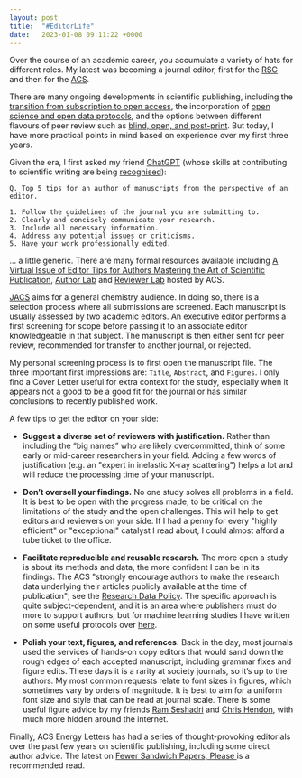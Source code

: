 ```yaml
---
layout: post
title:  "#EditorLife"
date:   2023-01-08 09:11:22 +0000
---
```


Over the course of an academic career, you accumulate a variety of hats for different roles. My latest was becoming a journal editor, first for the [RSC](https://pubs.rsc.org/en/journals) and then for the [ACS](http://pubstore.acs.org/journals.html).

There are many ongoing developments in scientific publishing, including the [transition from subscription to open access](https://www.coalition-s.org), the incorporation of [open science and open data protocols](https://www.go-fair.org/fair-principles/), and the options between different flavours of peer review such as [blind, open, and post-print](https://publishingsupport.iopscience.iop.org/questions/checklist-for-anonymising-your-manuscript).  But today, I have more practical points in mind based on experience over my first three years.

Given the era, I first asked my friend [ChatGPT](https://chat.openai.com/chat) (whose skills at contributing to scientific writing are being [recognised](https://pubs.acs.org/doi/10.1021/acsenergylett.2c02828)):

```
Q. Top 5 tips for an author of manuscripts from the perspective of an editor.

1. Follow the guidelines of the journal you are submitting to. 
2. Clearly and concisely communicate your research.
3. Include all necessary information. 
4. Address any potential issues or criticisms. 
5. Have your work professionally edited. 
```

... a little generic. There are many formal resources available including [A Virtual Issue of Editor Tips for Authors Mastering the Art of Scientific Publication](https://pubs.acs.org/page/vi/art_of_scientific_publication.html), [Author Lab](https://institute.acs.org/courses/acs-author-lab.html) and [Reviewer Lab](https://institute.acs.org/courses/acs-reviewer-lab.html) hosted by ACS.

[JACS](https://pubs.acs.org/journal/jacsat) aims for a general chemistry audience. In doing so, there is a selection process where all submissions are screened. Each manuscript is usually assessed by two academic editors. An executive editor performs a first screening for scope before passing it to an associate editor knowledgeable in that subject. The manuscript is then either sent for peer review, recommended for transfer to another journal, or rejected. 

My personal screening process is to first open the manuscript file. The three important first impressions are: `Title`, `Abstract`, and `Figures`. I only find a Cover Letter useful for extra context for the study, especially when it appears not a good to be a good fit for the journal or has similar conclusions to recently published work. 

A few tips to get the editor on your side:

- **Suggest a diverse set of reviewers with justification.** Rather than including the “big names” who are likely overcommitted, think of some early or mid-career researchers in your field. Adding a few words of justification (e.g. an "expert in inelastic X-ray scattering") helps a lot and will reduce the processing time of your manuscript. 

- **Don’t oversell your findings.** No one study solves all problems in a field. It is best to be open with the progress made, to be critical on the limitations of the study and the open challenges. This will help to get editors and reviewers on your side. If I had a penny for every "highly efficient" or "exceptional" catalyst I read about, I could almost afford a tube ticket to the office. 

- **Facilitate reproducible and reusable research.** The more open a study is about its methods and data, the more confident I can be in its findings. The ACS "strongly encourage authors to make the research data underlying their articles publicly available at the time of publication"; see the [Research Data Policy](https://publish.acs.org/publish/author_guidelines?coden=jacsat#data_policy). The specific approach is quite subject-dependent, and it is an area where publishers must do more to support authors, but for machine learning studies I have written on some useful protocols over [here](https://www.nature.com/articles/s41557-021-00716-z). 

- **Polish your text, figures, and references.** Back in the day, most journals used the services of hands-on copy editors that would sand down the rough edges of each accepted manuscript, including grammar fixes and figure edits. These days it is a rarity at society journals, so it’s up to the authors. My most common requests relate to font sizes in figures, which sometimes vary by orders of magnitude. It is best to aim for a uniform font size and style that can be read at journal scale.  There is some useful figure advice by my friends [Ram Seshadri](https://www.mrl.ucsb.edu/~seshadri/Seshadri-PreparingFigures-2018.pdf) and [Chris Hendon](https://pages.uoregon.edu/chendon/files/Making_figures.pdf), with much more hidden around the internet. 

Finally, ACS Energy Letters has had a series of thought-provoking editorials over the past few years on scientific publishing, including some direct author advice. The latest on [Fewer Sandwich Papers, Please
](https://pubs.acs.org/doi/10.1021/acsenergylett.2c02197) is a recommended read.

